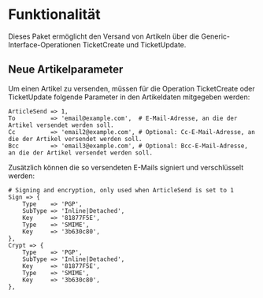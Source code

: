 # Funktionalität

Dieses Paket ermöglicht den Versand von Artikeln über die Generic-Interface-Operationen TicketCreate und TicketUpdate.

## Neue Artikelparameter

Um einen Artikel zu versenden, müssen für die Operation TicketCreate oder TicketUpdate folgende Parameter in den Artikeldaten mitgegeben werden:

```
ArticleSend => 1,
To          => 'email@example.com',  # E-Mail-Adresse, an die der Artikel versendet werden soll.
Cc          => 'email2@example.com', # Optional: Cc-E-Mail-Adresse, an die der Artikel versendet werden soll.
Bcc         => 'email3@example.com', # Optional: Bcc-E-Mail-Adresse, an die der Artikel versendet werden soll.
```

Zusätzlich können die so versendeten E-Mails signiert und verschlüsselt werden:

```
# Signing and encryption, only used when ArticleSend is set to 1
Sign => {
    Type    => 'PGP',
    SubType => 'Inline|Detached',
    Key     => '81877F5E',
    Type    => 'SMIME',
    Key     => '3b630c80',
},
Crypt => {
    Type    => 'PGP',
    SubType => 'Inline|Detached',
    Key     => '81877F5E',
    Type    => 'SMIME',
    Key     => '3b630c80',
},
```
